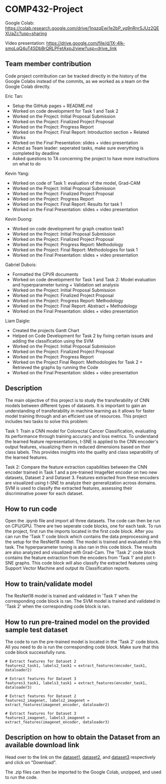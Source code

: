 # COMP432-Project

Google Colab: https://colab.research.google.com/drive/1nqzqEwi1e2bP_yq9nRnrSJUz2QEXUaZc?usp=sharing 

Video presentation: https://drive.google.com/file/d/1X-4lk-smoLqQ4uT4SDbBrQRLPFetAxpJ/view?usp=drive_link 

## Team member contribution
Code project contribution can be tracked directly in the history of the Google Colabs instead of the commits, as we worked as a team on the Google Colab directly.

Eric Tan:
- Setup the GitHub pages + README.md
- Worked on code development for Task 1 and Task 2
- Worked on the Project: Initial Proposal Submission
- Worked on the Project: Finalized Project Proposal
- Worked on the Project: Progress Report
- Worked on the Project: Final Report: Introduction section + Related Works
- Worked on the Final Presentation: slides + video presentation
- Acted as Team leader: seperated tasks, make sure everything is completed by deadline
- Asked questions to TA concerning the project to have more instructions on what to do

Kevin Yang:
- Worked on code of Task 1: evaluation of the model, Grad-CAM
- Worked on the Project: Initial Proposal Submission
- Worked on the Project: Finalized Project Proposal
- Worked on the Project: Progress Report
- Worked on the Project: Final Report: Results for task 1
- Worked on the Final Presentation: slides + video presentation
  
Kevin Duong:
- Worked on code development for graph creation task1
- Worked on the Project: Initial Proposal Submission
- Worked on the Project: Finalized Project Proposal
- Worked on the Project: Progress Report: Methodology
- Worked on the Project: Final Report: Methodologies for task 1
- Worked on the Final Presentation: slides + video presentation

Gabriel Dubois:
- Formatted the CPVR documents
- Worked on code development for Task 1 and Task 2: Model evaluation and hyperparameter tuning + Validation set analysis
- Worked on the Project: Initial Proposal Submission
- Worked on the Project: Finalized Project Proposal
- Worked on the Project: Progress Report: Methodology
- Worked on the Project: Final Report: Abstract + Methodology
- Worked on the Final Presentation: slides + video presentation

Liam Daigle:
- Created the projects Gantt Chart
- Helped on Code Development for Task 2 by fixing certain issues and adding the classification using the SVM
- Worked on the Project: Initial Proposal Submission
- Worked on the Project: Finalized Project Proposal
- Worked on the Project: Progress Report
- Worked on the Project Final Report: Methodologies for Task 2 + Retrieved the graphs by running the Code
- Worked on the Final Presentation: slides + video presentation


## Description
The main objective of this project is to study the transferability of CNN models between different types of datasets. It is important to gain an understanding of transferability in machine learning as it allows for faster model training through and an efficient use of resources. This project includes two tasks to solve this problem: 

Task 1: Train a CNN model for Colorectal Cancer Classification, evaluating its performance through training accuracy and loss metrics. To understand the learned feature representations, t-SNE is applied to the CNN encoder's output features, visualizing them in reduced dimensions based on their class labels. This provides insights into the quality and class separability of the learned features.

Task 2: Compare the feature extraction capabilities between the CNN encoder trained in Task 1 and a pre-trained ImageNet encoder on two new datasets, Dataset 2 and Dataset 3. Features extracted from these encoders are visualized using t-SNE to analyze their generalization across domains. SVM is used to classify the extracted features, assessing their discriminative power for each dataset.

## How to run code
Open the .ipynb file and import all three datasets. The code can then be run on CPU/GPU. There are two seperate code blocks, one for each task. To run the project, first run the imports located in the first code block. After you can run the 'Task 1' code block which contains the data preprocessing and the setup for the ResNet18 model. The model is trained and evaluated in this task. The hyperparameter tuning is also ran in this code block. The results are also analyzed and visualized with Grad-Cam. The 'Task 2' code block contains the feature extraction from the encoders from 'Task 1' and plot t-SNE graphs. This code block will also classify the extracted features using Support Vector Machine and output its Classification reports.

## How to train/validate model
The ResNet18 model is trained and validated in 'Task 1' when the corresponding code block is ran. The SVM model is trained and validated in 'Task 2' when the corresponding code block is ran.


## How to run pre-trained model on the provided sample test dataset
The code to run the pre-trained model is located in the 'Task 2' code block. All you need to do is run the corresponding code block. Make sure that this code block successfully runs.
```
# Extract features for Dataset 2
features2_task1, labels2_task1 = extract_features(encoder_task1, dataloader2)

# Extract features for Dataset 3
features3_task1, labels3_task1 = extract_features(encoder_task1, dataloader3)
```

```
# Extract features for Dataset 2
features2_imagenet, labels2_imagenet = extract_features(imagenet_encoder, dataloader2)

# Extract features for Dataset 3
features3_imagenet, labels3_imagenet = extract_features(imagenet_encoder, dataloader3)
```

## Description on how to obtain the Dataset from an available download link
Head over to the link on the [dataset1](https://onedrive.live.com/?authkey=%21ADmb8ZdEzwFMZoo&id=FB338EA7CF297329%21405133&cid=FB338EA7CF297329&parId=root&parQt=sharedby&o=OneUp), [dataset2](https://onedrive.live.com/?authkey=%21APy4wecXgMnQ7Kw&id=FB338EA7CF297329%21405132&cid=FB338EA7CF297329&parId=root&parQt=sharedby&o=OneUp), and [dataset3](https://onedrive.live.com/?authkey=%21AKqEWb1GDjWPbG0&id=FB338EA7CF297329%21405131&cid=FB338EA7CF297329&parId=root&parQt=sharedby&o=OneUp) respectively and click on "Download".

The .zip files can then be imported to the Google Colab, unzipped, and used to run the code.
